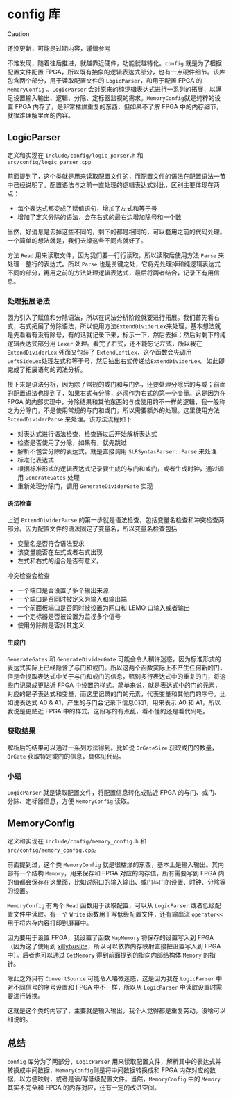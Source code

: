 # config 库

> [!CAUTION]
>
> 还没更新，可能是过期内容，谨慎参考

不难发现，随着往后推进，就越靠近硬件，功能就越特化。`config` 就是为了根据配置文件配置 FPGA，所以既有抽象的逻辑表达式部分，也有一点硬件细节。该库包含两个部分，用于读取配置文件的 `LogicParser`，和用于配置 FPGA 的 `MemoryConfig` 。`LogicParser` 会对原来的纯逻辑表达式进行一系列的拓展，以满足设置输入输出、逻辑、分除、定标器监视的需求。`MemoryConfig`就是纯粹的设置 FPGA 内存了，是非常枯燥重复的东西，但如果不了解 FPGA 中的内存细节，就很难理解里面的内容。

## LogicParser

定义和实现在 `include/config/logic_parser.h` 和 `src/config/logic_parser.cpp`

前面提到了，这个类就是用来读取配置文件的，而配置文件的语法在[配置语法](../user_guide/config_syntax.md)一节中已经说明了。配置语法与之前一直处理的逻辑表达式对比，区别主要体现在两点：

+ 每个表达式都变成了赋值语句，增加了左式和等于号
+ 增加了定义分除的语法，会在右式的最右边增加除号和一个数

当然，好消息是去掉这些不同的，剩下的都是相同的，可以套用之前的代码处理。一个简单的想法就是，我们去掉这些不同点就好了。

方法 `Read` 用来读取文件，因为我们要一行行读取，所以读取后使用方法 `Parse` 来处理一整行的表达式。所以 `Parse` 也是关键之处，它将先处理掉和纯逻辑表达式不同的部分，再用之前的方法处理逻辑表达式，最后将两者结合，记录下有用信息。

### 处理拓展语法

因为引入了赋值和分除语法，所以在词法分析阶段就要进行拓展。我们首先看右式，右式拓展了分除语法，所以使用方法`ExtendDividerLex`来处理，基本想法就是先看看有没有除号，有的话就记录下来，标示一下，然后去掉；然后对剩下的纯逻辑表达式部分用 `Lexer` 处理。看完了右式，还不能忘记左式，所以我在`ExtendDividerLex` 外面又包装了 `ExtendLeftLex`，这个函数会先调用 `LeftSideLex`处理左式和等于号，然后抽出右式传递给`ExtendDividerLex`。如此即完成了拓展语句的词法分析。

接下来是语法分析，因为除了常规的或门和与门外，还要处理分除后的与或；前面的配置语法也提到了，如果右式有分除，必须作为右式的第一个变量。这是因为在 FPGA 的内部实现中，分除结果和其他东西的与或使用的不一样的逻辑，我一般称之为分除门，不是使用常规的与门和或门，所以需要额外的处理。这里使用方法 `ExtendDividerParse` 来处理。该方法流程如下

+ 对表达式进行语法检查，检查通过后开始解析表达式
+ 检查是否使用了分除，如果有，就先跳过
+ 解析不包含分除的表达式，就是直接调用 `SLRSyntaxParser::Parse` 来处理
+ 标准化表达式
+ 根据标准形式的逻辑表达式记录要生成的与门和或门，或者生成时钟，通过调用 `GenerateGates` 处理
+ 重新处理分除门，调用 `GenerateDividerGate` 实现

#### 语法检查

上述 `ExtendDividerParse` 的第一步就是语法检查，包括变量名检查和冲突检查两部分。因为配置文件的语法固定了变量名，所以变量名检查包括

+ 变量名是否符合语法要求
+ 该变量能否在左式或者右式出现
+ 左式和右式的组合是否有意义。

冲突检查会检查

+ 一个端口是否设置了多个输出来源
+ 一个端口是否同时被定义为输入和输出端
+ 一个前面板端口是否同时被设置为网口和 LEMO 口输入或者输出
+ 一个定标器是否被设置为监视多个信号
+ 使用分除前是否对其定义

#### 生成门

`GenerateGates` 和 `GenerateDividerGate` 可能会令人稍许迷惑，因为标准形式的表达式实际上已经隐含了与门和或门。所以这两个函数实际上不产生任何新的门，但是会提取表达式中关于与门和或门的信息，甄别多行表达式中的重复的门，将这些门记录成更贴近 FPGA 中设置的样式。简单来说，就是表达式中的门的元素，对应的是子表达式和变量，而这里记录的门的元素，代表变量和其他门的序号。比如说表达式 A0 & A1，产生的与门会记录下信息0和1，用来表示 A0 和 A1，所以我说是更贴近 FPGA 中的样式。这段写的有点乱，看不懂的还是看代码吧。



### 获取结果

解析后的结果可以通过一系列方法得到。比如说 `OrGateSize` 获取或门的数量，`OrGate` 获取特定或门的信息，具体见代码。



### 小结

`LogicParser` 就是读取配置文件，将配置信息转化成贴近 FPGA 的与门、或门、分除、定标器信息，方便 `MemoryConfig` 读取。



## MemoryConfig

定义和实现在 `include/config/memory_config.h` 和 `src/config/memory_config.cpp`。

前面提到过，这个类 `MemoryConfig` 就是很枯燥的东西，基本上是输入输出。其内部有一个结构 `Memory`，用来保存和 FPGA 对应的内存值，所有需要写到 FPGA 内的值都会保存在这里面，比如说网口的输入输出、或门与门的设置、时钟、分除等的设置。

`MemoryConfig` 有两个 `Read` 函数用于读取配置，可以从 `LogicParser` 或者低级配置文件中读取。有一个 `Write` 函数用于写低级配置文件，还有输出流 `operator<<` 用于将内存内容打印到屏幕中。

因为要用于设置 FPGA，我设置了函数 `MapMemory` 将保存的设置写入到 FPGA（因为这了使用到 [xillybuslite](http://xillybus.com/xillybus-lite)，所以可以依靠内存映射直接把设置写入到 FPGA中）。后者也可以通过 `GetMemory` 得到前面提到的指向内部结构体 `Memory` 的指针。

除此之外只有 `ConvertSource` 可能令人略微迷惑，这是因为我在 `LogicParser` 中对不同信号的序号设置和 FPGA 中不一样，所以从 `LogicParser` 中读取设置时需要进行转换。

这就是这个类的内容了，主要就是输入输出，我个人觉得都是重复劳动，没啥可以细说的。



## 总结

`config` 库分为了两部分，`LogicParser` 用来读取配置文件，解析其中的表达式并转换成中间数据，`MemoryConfig`则是将中间数据转换成和 FPGA 内存对应的数据，以方便映射，或者是读/写低级配置文件。当然，`MemoryConfig` 中的 `Memory` 其实不完全和 FPGA 的内存对应，还有一定的改进空间。